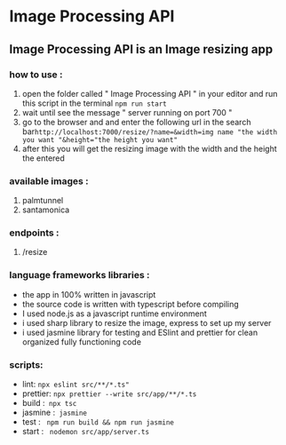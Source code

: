 # Image Processing API
## Image Processing API is an Image resizing app
### how to use : 
1. open the folder called " Image Processing API " in your editor and run this script in the terminal ```npm run start```
2. wait until see the message " server running on port 700 "
3. go to the browser and and enter the following url in the search bar```http://localhost:7000/resize/?name=&width=img name "the width you want "&height="the height you want"```
4. after this you will get the resizing image with the width and the height the entered
### available images :
1. palmtunnel 
2. santamonica
### endpoints :
1. /resize
### language frameworks libraries :
- the app in 100%  written in javascript
- the source code is written with typescript before compiling
- I used node.js as a javascript runtime environment
- i used sharp library to resize the image, express to set up my server
- i used jasmine library for testing and ESlint and prettier for clean organized fully functioning code
### scripts: 
 -   lint: ```npx eslint src/**/*.ts"```
 -  prettier: ``` npx prettier --write src/app/**/*.ts ```
 -   build :``` npx tsc```
 -   jasmine :``` jasmine```
 -   test : ``` npm run build && npm run jasmine```
 -   start : ``` nodemon src/app/server.ts```
